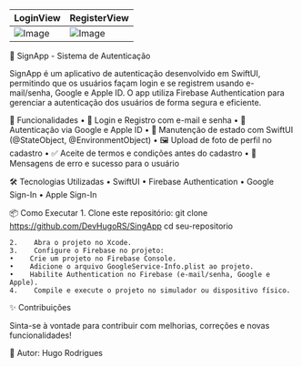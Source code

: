 | LoginView | RegisterView |
|--------|--------|
| ![Image](https://github.com/user-attachments/assets/1c7fc5c6-75b8-4bb6-9a70-1f3a7999c503)  |  ![Image](https://github.com/user-attachments/assets/457ebac3-3bec-47fd-a2e0-ecceff14506b) |
📱 SignApp - Sistema de Autenticação

SignApp é um aplicativo de autenticação desenvolvido em SwiftUI, permitindo que os usuários façam login e se registrem usando e-mail/senha, Google e Apple ID. O app utiliza Firebase Authentication para gerenciar a autenticação dos usuários de forma segura e eficiente.

🚀 Funcionalidades
    •    📩 Login e Registro com e-mail e senha
    •    🔐 Autenticação via Google e Apple ID
    •    🔄 Manutenção de estado com SwiftUI (@StateObject, @EnvironmentObject)
    •    🖼️ Upload de foto de perfil no cadastro
    •    ✅ Aceite de termos e condições antes do cadastro
    •    🔔 Mensagens de erro e sucesso para o usuário

🛠️ Tecnologias Utilizadas
    •    SwiftUI
    •    Firebase Authentication
    •    Google Sign-In
    •    Apple Sign-In

📦 Como Executar
    1.    Clone este repositório:
    git clone https://github.com/DevHugoRS/SingApp
    cd seu-repositorio
    
    2.    Abra o projeto no Xcode.
    3.    Configure o Firebase no projeto:
    •    Crie um projeto no Firebase Console.
    •    Adicione o arquivo GoogleService-Info.plist ao projeto.
    •    Habilite Authentication no Firebase (e-mail/senha, Google e Apple).
    4.    Compile e execute o projeto no simulador ou dispositivo físico.

 ✨ Contribuições

Sinta-se à vontade para contribuir com melhorias, correções e novas funcionalidades!

📩 Autor: Hugo Rodrigues

